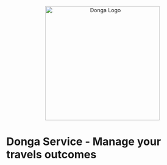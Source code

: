<p align="center"><a href="https://epicmaze.ir/Capture1.png" target="_blank"><img width="300" src="https://epicmaze.ir/Capture1.png" alt="Donga Logo"></a></p>



# Donga Service - Manage your travels outcomes
